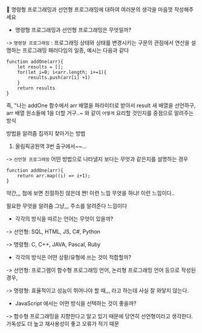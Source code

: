 🖤 명령형 프로그래밍과 선언형 프로그래밍에 대하여 여러분의 생각을 마음껏 작성해주세요

- 명령형 프로그래밍과 선언형 프로그래밍은 무엇일까?

-> `명령형 프로그래밍` : 프로그래밍 상태와 상태를 변경시키는 구문의 관점에서 연산을 설명하는 프로그래밍 패러다임의 일종, 예시는 다음과 같다

```
function addOne(arr){
    let results = [];
    for(let i=0; i<arr.length; i+=1){
        results.push(arr[i] +1)
    }
    return results
}
```

즉, "나는 addOne 함수에서 arr 배열을 파라미터로 받아서 result 새 배열을 선언하구, arr 배열 원소들에 1을 더할 거구..~
와 같이 `어떻게` 요리할 것인지를 중점으로 알려주는 방식

방법을 알려줌
집까지 찾아가는 방법

1. 올림픽공원역 3번 출구에서~~...

-> `선언형 프로그래밍`
어떤 방법으로 나타낼지 보다는 무엇과 같은지를 설명하는 경우

```
function addOne(arr){
    return arr.map((i) => i+1);
}
```

약간,,, 첨에 보면 친절하진 않은데 짠! 이런 느낌 무엇을 하냐! 이런 느낌이다..

필요한 무엇을 알려줌
그냥,,, 주소를 알려준다 느낌이다

- 각각의 방식을 따르는 언어는 무엇이 있을까?

-> 선언형: SQL, HTML, JS, C#, Python

-> 명령형: C, C++, JAVA, Pascal, Ruby

- 각각의 방식은 어떤 상황/유형에 쓰는 것이 적합할까?

-> 선언형: 프로그램이 함수형 프로그래밍 언어, 논리형 프로그래밍 언어 등으로 작성된 경우,

-> 명령형: 효율적이고 성능이 뛰어나야 할 때,,, 라고 하는데 사실 잘 와닿지 않는다.

- JavaScript 에서는 어떤 방식을 선택하는 것이 좋을까?

-> 함수형 프로그래밍을 지향한다고 알고 있기 때문에 당연히 선언형이라고 생각한다. 가독성도 더 높고 재사용성이 좋고 오류가 적기 때문
